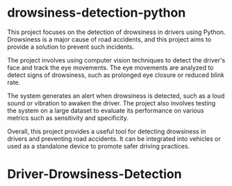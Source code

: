 # drowsiness-detection-python
This project focuses on the detection of drowsiness in drivers using Python. Drowsiness is a major cause of road accidents, and this project aims to provide a solution to prevent such incidents.

The project involves using computer vision techniques to detect the driver's face and track the eye movements. The eye movements are analyzed to detect signs of drowsiness, such as prolonged eye closure or reduced blink rate.

The system generates an alert when drowsiness is detected, such as a loud sound or vibration to awaken the driver. The project also involves testing the system on a large dataset to evaluate its performance on various metrics such as sensitivity and specificity.

Overall, this project provides a useful tool for detecting drowsiness in drivers and preventing road accidents. It can be integrated into vehicles or used as a standalone device to promote safer driving practices.
# Driver-Drowsiness-Detection